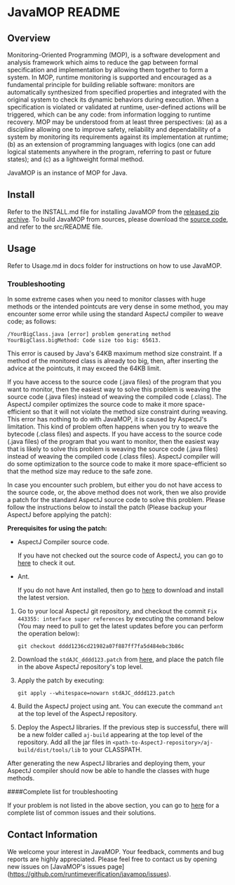 # JavaMOP README

## Overview

Monitoring-Oriented Programming (MOP), is a software development and
analysis framework which aims to reduce the gap between formal
specification and implementation by allowing them together to form a
system. In MOP, runtime monitoring is supported and encouraged as a
fundamental principle for building reliable software: monitors are
automatically synthesized from specified properties and integrated
with the original system to check its dynamic behaviors during
execution. When a specification is violated or validated at runtime,
user-defined actions will be triggered, which can be any code: from
information logging to runtime recovery.  MOP may be understood from
at least three perspectives: (a) as a discipline allowing one to
improve safety, reliability and dependability of a system by
monitoring its requirements against its implementation at runtime; (b)
as an extension of programming languages with logics (one can add
logical statements anywhere in the program, referring to past or
future states); and (c) as a lightweight formal method.

JavaMOP is an instance of MOP for Java.

## Install

Refer to the INSTALL.md file for installing JavaMOP from the [released
zip archive](http://fsl.cs.illinois.edu/index.php/JavaMOP4).  To build
JavaMOP from sources, please download the [source
code](https://github.com/runtimeverification/javamop), and refer to
the src/README file.


## Usage

Refer to Usage.md in docs folder for instructions on how to use JavaMOP.

### Troubleshooting

In some extreme cases when you need to monitor classes with huge
methods or the intended pointcuts are very dense in some method, you
may encounter some error while using the standard AspectJ compiler to
weave code; as follows:

`/YourBigClass.java [error] problem generating method YourBigClass.bigMethod: Code size too big: 65613.` 

This error is caused by Java's 64KB maximum method size constraint.
If a method of the monitored class is already too big, then, after
inserting the advice at the pointcuts, it may exceed the 64KB
limit.

If you have access to the source code (.java files) of the program
that you want to monitor, then the easiest way to solve this problem
is weaving the source code (.java files) instead of weaving the
compiled code (.class). The AspectJ compiler optimizes the source code
to make it more space-efficient so that it will not violate the method
size constraint during weaving. This error has nothing to do with
JavaMOP, it is caused by AspectJ's limitation. This kind of problem
often happens when you try to weave the bytecode (.class files) and
aspects. If you have access to the source code (.java files) of the
program that you want to monitor, then the easiest way that is likely
to solve this problem is weaving the source code (.java files) instead
of weaving the compiled code (.class files). AspectJ compiler will do
some optimization to the source code to make it more space-efficient
so that the method size may reduce to the safe zone.

In case you encounter such problem, but either you do not have access to
the source code, or, the above method does not work, then we also provide
a patch for the standard AspectJ source code to solve this problem. 
Please follow the instructions below to install the patch (Please backup
your AspectJ before applying the patch):

**Prerequisites for using the patch:**
 
* AspectJ Compiler source code.

  If you have not checked out the source code of AspectJ, you can go
  to [here](http://git.eclipse.org/c/aspectj/org.aspectj.git) to check
  it out.
  
* Ant.

  If you do not have Ant installed, then go to
  [here](http://ant.apache.org/) to download and install the latest
  version.

1. Go to your local AspectJ git repository, and checkout the commit
`Fix 443355: interface super references` by executing the command
below (You may need to pull to get the latest updates before you can
perform the operation below):

	``git checkout dddd1236cd21982a07f887ff7fa5d484ebc3b86c``

2. Download the `stdAJC_dddd123.patch` from 
[here](http://fsl.cs.illinois.edu/downloads/stdAJC_dddd123.patch),
and place the patch file in the above AspectJ repository's top level.

3. Apply the patch by executing:

	``git apply --whitespace=nowarn stdAJC_dddd123.patch``
	
4. Build the AspectJ project using ant. You can execute the command
``ant`` at the top level of the AspectJ repository.

5. Deploy the AspectJ libraries. If the previous step is successful,
there will be a new folder called `aj-build` appearing at the top
level of the repository. Add all the jar files in
`<path-to-AspectJ-repository>/aj-build/dist/tools/lib` to your
CLASSPATH.

After generating the new AspectJ libraries and deploying them, your
AspectJ compiler should now be able to handle the classes with huge
methods.

####Complete list for troubleshooting 

If your problem is not listed in the above section, you can go to
[here](http://fsl.cs.illinois.edu/index.php/JavaMOP4_Troubleshooting)
for a complete list of common issues and their solutions.

## Contact Information

We welcome your interest in JavaMOP. Your feedback, comments and bug
reports are highly appreciated. Please feel free to contact us by
opening new issues on [JavaMOP's issues page]
(https://github.com/runtimeverification/javamop/issues).
